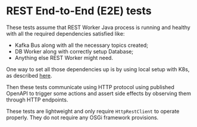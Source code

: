 # REST End-to-End (E2E) tests

These tests assume that REST Worker Java process is running and healthy with all the required dependencies
satisfied like:
- Kafka Bus along with all the necessary topics created;
- DB Worker along with correctly setup Database;
- Anything else REST Worker might need.

One way to set all those dependencies up is by using local setup with K8s, as described [here](https://github.com/corda/corda-runtime-os/wiki/Local-development-with-Kubernetes).

Then these tests communicate using HTTP protocol using published OpenAPI to trigger some actions and assert side effects
by observing them through HTTP endpoints.

These tests are lightweight and only require `HttpRestClient` to operate properly. They do not require any OSGi framework
provisions.